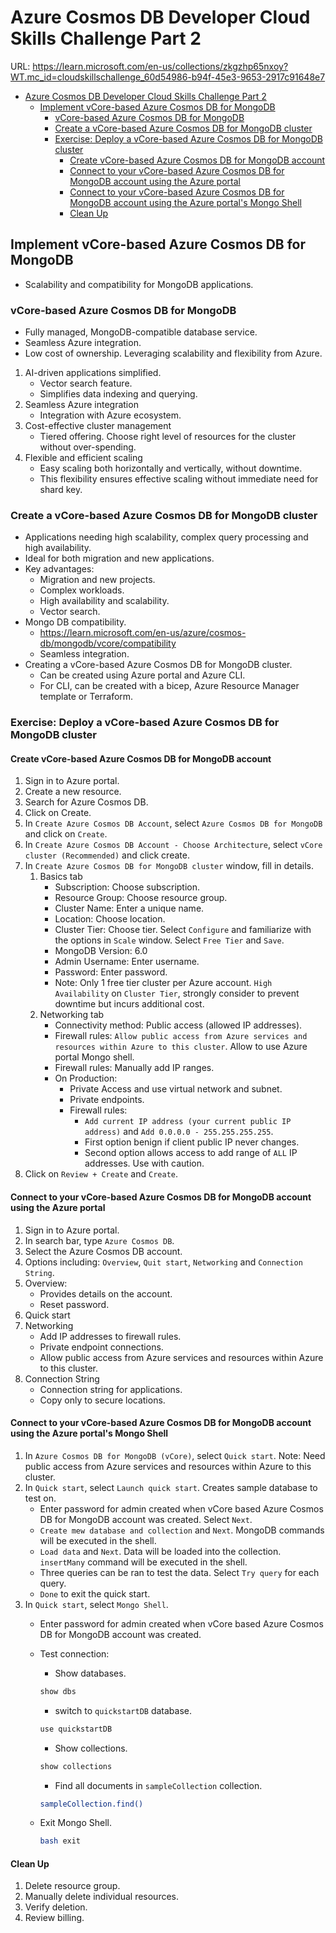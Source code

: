 # Azure Cosmos DB Developer Cloud Skills Challenge Part 2

URL: <https://learn.microsoft.com/en-us/collections/zkgzhp65nxoy?WT.mc_id=cloudskillschallenge_60d54986-b94f-45e3-9653-2917c91648e7>

- [Azure Cosmos DB Developer Cloud Skills Challenge Part 2](#azure-cosmos-db-developer-cloud-skills-challenge-part-2)
  - [Implement vCore-based Azure Cosmos DB for MongoDB](#implement-vcore-based-azure-cosmos-db-for-mongodb)
    - [vCore-based Azure Cosmos DB for MongoDB](#vcore-based-azure-cosmos-db-for-mongodb)
    - [Create a vCore-based Azure Cosmos DB for MongoDB cluster](#create-a-vcore-based-azure-cosmos-db-for-mongodb-cluster)
    - [Exercise: Deploy a vCore-based Azure Cosmos DB for MongoDB cluster](#exercise-deploy-a-vcore-based-azure-cosmos-db-for-mongodb-cluster)
      - [Create vCore-based Azure Cosmos DB for MongoDB account](#create-vcore-based-azure-cosmos-db-for-mongodb-account)
      - [Connect to your vCore-based Azure Cosmos DB for MongoDB account using the Azure portal](#connect-to-your-vcore-based-azure-cosmos-db-for-mongodb-account-using-the-azure-portal)
      - [Connect to your vCore-based Azure Cosmos DB for MongoDB account using the Azure portal's Mongo Shell](#connect-to-your-vcore-based-azure-cosmos-db-for-mongodb-account-using-the-azure-portals-mongo-shell)
      - [Clean Up](#clean-up)

## Implement vCore-based Azure Cosmos DB for MongoDB

- Scalability and compatibility for MongoDB applications.

### vCore-based Azure Cosmos DB for MongoDB

- Fully managed, MongoDB-compatible database service.
- Seamless Azure integration.
- Low cost of ownership. Leveraging scalability and flexibility from Azure.

1. AI-driven applications simplified.
   - Vector search feature.
   - Simplifies data indexing and querying.
2. Seamless Azure integration
   - Integration with Azure ecosystem.
3. Cost-effective cluster management
   - Tiered offering. Choose right level of resources for the cluster without over-spending.
4. Flexible and efficient scaling
   - Easy scaling both horizontally and vertically, without downtime.
   - This flexibility ensures effective scaling without immediate need for shard key.

### Create a vCore-based Azure Cosmos DB for MongoDB cluster

- Applications needing high scalability, complex query processing and high availability.
- Ideal for both migration and new applications.
- Key advantages:
  - Migration and new projects.
  - Complex workloads.
  - High availability and scalability.
  - Vector search.
- Mongo DB compatibility.
  - <https://learn.microsoft.com/en-us/azure/cosmos-db/mongodb/vcore/compatibility>
  - Seamless integration.
- Creating a vCore-based Azure Cosmos DB for MongoDB cluster.
  - Can be created using Azure portal and Azure CLI.
  - For CLI, can be created with a bicep, Azure Resource Manager template or Terraform.

### Exercise: Deploy a vCore-based Azure Cosmos DB for MongoDB cluster

#### Create vCore-based Azure Cosmos DB for MongoDB account

1. Sign in to Azure portal.
2. Create a new resource.
3. Search for Azure Cosmos DB.
4. Click on Create.
5. In `Create Azure Cosmos DB Account`, select `Azure Cosmos DB for MongoDB` and click on `Create`.
6. In `Create Azure Cosmos DB Account - Choose Architecture`, select `vCore cluster (Recommended)` and click create.
7. In `Create Azure Cosmos DB for MongoDB cluster` window, fill in details.
   1. Basics tab
      - Subscription: Choose subscription.
      - Resource Group: Choose resource group.
      - Cluster Name: Enter a unique name.
      - Location: Choose location.
      - Cluster Tier: Choose tier. Select `Configure` and familiarize with the options in `Scale` window. Select
        `Free Tier` and `Save`.
      - MongoDB Version: 6.0
      - Admin Username: Enter username.
      - Password: Enter password.
      - Note: Only 1 free tier cluster per Azure account. `High Availability` on `Cluster Tier`, strongly consider
        to prevent downtime but incurs additional cost.
   2. Networking tab
      - Connectivity method: Public access (allowed IP addresses).
      - Firewall rules: `Allow public access from Azure services and resources within Azure to this cluster`. Allow
        to use Azure portal Mongo shell.
      - Firewall rules: Manually add IP ranges.
      - On Production:
        - Private Access and use virtual network and subnet.
        - Private endpoints.
        - Firewall rules:
          - `Add current IP address (your current public IP address)` and `Add 0.0.0.0 - 255.255.255.255`.
          - First option benign if client public IP never changes.
          - Second option allows access to add range of `ALL` IP addresses. Use with caution.
8. Click on `Review + Create` and `Create`.

#### Connect to your vCore-based Azure Cosmos DB for MongoDB account using the Azure portal

1. Sign in to Azure portal.
2. In search bar, type `Azure Cosmos DB`.
3. Select the Azure Cosmos DB account.
4. Options including: `Overview`, `Quit start`, `Networking` and `Connection String`.
5. Overview:
   - Provides details on the account.
   - Reset password.
6. Quick start
7. Networking
   - Add IP addresses to firewall rules.
   - Private endpoint connections.
   - Allow public access from Azure services and resources within Azure to this cluster.
8. Connection String
   - Connection string for applications.
   - Copy only to secure locations.

#### Connect to your vCore-based Azure Cosmos DB for MongoDB account using the Azure portal's Mongo Shell

1. In `Azure Cosmos DB for MongoDB (vCore)`, select `Quick start`. Note: Need public access from Azure services and
   resources within Azure to this cluster.
2. In `Quick start`, select `Launch quick start`. Creates sample database to test on.
   - Enter password for admin created when vCore based Azure Cosmos DB for MongoDB account was created. Select
     `Next`.
   - `Create mew database and collection` and `Next`. MongoDB commands will be executed in the shell.
   - `Load data` and `Next`. Data will be loaded into the collection. `insertMany` command will be executed in the
     shell.
   - Three queries can be ran to test the data. Select `Try query` for each query.
   - `Done` to exit the quick start.
3. In `Quick start`, select `Mongo Shell`.
   - Enter password for admin created when vCore based Azure Cosmos DB for MongoDB account was created.
   - Test connection:
     - Show databases.

     ```bash
     show dbs
     ```

     - switch to `quickstartDB` database.

     ```bash
     use quickstartDB
     ```

     - Show collections.

     ```bash
     show collections
     ```

     - Find all documents in `sampleCollection` collection.

     ```bash
     sampleCollection.find()
     ```

   - Exit Mongo Shell.

     ```bash
     bash exit
     ```

#### Clean Up

1. Delete resource group.
2. Manually delete individual resources.
3. Verify deletion.
4. Review billing.

